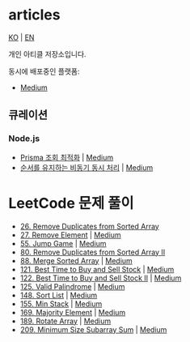 # articles

[KO](./README.md) | [EN](./README_EN.md)

개인 아티클 저장소입니다.

동시에 배포중인 플랫폼:

- [Medium](https://medium.com/@daengdaenglee/lists)

## 큐레이션

### Node.js

- [Prisma 조회 최적화](https://github.com/daengdaengLee/articles/blob/main/nodejs/Prisma%20%EC%A1%B0%ED%9A%8C%20%EC%B5%9C%EC%A0%81%ED%99%94/README.md)
  | [Medium](https://medium.com/@daengdaenglee/prisma-%EC%A1%B0%ED%9A%8C-%EC%B5%9C%EC%A0%81%ED%99%94-e17043266739)
- [순서를 유지하는 비동기 동시 처리](https://github.com/daengdaengLee/articles/blob/main/nodejs/%EC%88%9C%EC%84%9C%EB%A5%BC%20%EC%9C%A0%EC%A7%80%ED%95%98%EB%8A%94%20%EB%B9%84%EB%8F%99%EA%B8%B0%20%EB%8F%99%EC%8B%9C%20%EC%B2%98%EB%A6%AC/README.md)
  | [Medium](https://medium.com/@daengdaenglee/%EC%88%9C%EC%84%9C%EB%A5%BC-%EC%9C%A0%EC%A7%80%ED%95%98%EB%8A%94-%EB%B9%84%EB%8F%99%EA%B8%B0-%EB%8F%99%EC%8B%9C-%EC%B2%98%EB%A6%AC-b05092398e45)

# LeetCode 문제 풀이

- [26. Remove Duplicates from Sorted Array](https://github.com/daengdaengLee/articles/blob/main/leetcode/26.%20Remove%20Duplicates%20from%20Sorted%20Array/README.md)
- [27. Remove Element](https://github.com/daengdaengLee/articles/blob/main/leetcode/27.%20Remove%20Element/README.md)
  | [Medium](https://medium.com/@daengdaenglee/leetcode-27-remove-element-31fc4b8dd5c8)
- [55. Jump Game](https://github.com/daengdaengLee/articles/blob/main/leetcode/55.%20Jump%20Game/README.md)
  | [Medium](https://medium.com/@daengdaenglee/leetcode-55-jump-game-662582d1aebf)
- [80. Remove Duplicates from Sorted Array II](https://github.com/daengdaengLee/articles/blob/main/leetcode/80.%20Remove%20Duplicates%20from%20Sorted%20Array%20II/README.md)
- [88. Merge Sorted Array](https://github.com/daengdaengLee/articles/blob/main/leetcode/88.%20Merge%20Sorted%20Array/README.md)
  | [Medium](https://medium.com/@daengdaenglee/leetcode-88-merge-sorted-array-ab6ddd0e1ada)
- [121. Best Time to Buy and Sell Stock](https://github.com/daengdaengLee/articles/blob/main/leetcode/121.%20Best%20Time%20to%20Buy%20and%20Sell%20Stock/README.md)
  | [Medium](https://medium.com/@daengdaenglee/leetcode-121-best-time-to-buy-and-sell-stock-8a5b66153964)
- [122. Best Time to Buy and Sell Stock II](https://github.com/daengdaengLee/articles/blob/main/leetcode/122.%20Best%20Time%20to%20Buy%20and%20Sell%20Stock%20II/README.md)
  | [Medium](https://medium.com/@daengdaenglee/122-best-time-to-buy-and-sell-stock-ii-79660f7baad8)
- [125. Valid Palindrome](https://github.com/daengdaengLee/articles/blob/main/leetcode/125.%20Valid%20Palindrome/README.md)
  | [Medium](https://medium.com/@daengdaenglee/125-valid-palindrome-42307c4c76c0)
- [148. Sort List](https://github.com/daengdaengLee/articles/blob/main/leetcode/148.%20Sort%20List/README.md)
  | [Medium](https://medium.com/@daengdaenglee/leetcode-148-sort-list-dfc802921c23)
- [155. Min Stack](https://github.com/daengdaengLee/articles/blob/main/leetcode/155.%20Min%20Stack/README.md)
  | [Medium](https://medium.com/@daengdaenglee/leetcode-155-min-stack-ffce4e7ba61)
- [169. Majority Element](https://github.com/daengdaengLee/articles/blob/main/leetcode/169.%20Majority%20Element/README.md)
  | [Medium](https://medium.com/@daengdaenglee/169-majority-element-cc80cd342475)
- [189. Rotate Array](https://github.com/daengdaengLee/articles/blob/main/leetcode/189.%20Rotate%20Array/README.md)
  | [Medium](https://medium.com/@daengdaenglee/189-rotate-array-ce9ebc9b00f4)
- [209. Minimum Size Subarray Sum](https://github.com/daengdaengLee/articles/blob/main/leetcode/209.%20Minimum%20Size%20Subarray%20Sum/README.md)
  | [Medium](https://medium.com/@daengdaenglee/leetcode-209-minimum-size-subarray-sum-1069371b386b)
